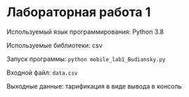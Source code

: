 # Лабораторная работа 1
Используемый язык программирования: Python 3.8

Используемые библиотеки: csv

Запуск программы: `python mobile_lab1_Budiansky.py`

Входной файл: `data.csv`

Выходные данные: тарификация в виде вывода в консоль
